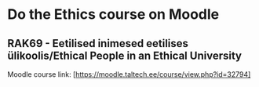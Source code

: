 # Do the Ethics course on Moodle
## RAK69 - Eetilised inimesed eetilises ülikoolis/Ethical People in an Ethical University
Moodle course link: [https://moodle.taltech.ee/course/view.php?id=32794]
